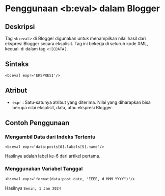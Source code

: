 # Penggunaan <b:eval> dalam Blogger

## Deskripsi
Tag `<b:eval`> di Blogger digunakan untuk menampilkan nilai hasil dari ekspresi Blogger secara eksplisit. Tag ini bekerja di seluruh kode XML, kecuali di dalam tag `<![CDATA[`.

## Sintaks
```
<b:eval expr='EKSPRESI'/>
```

## Atribut
+ `expr` : Satu-satunya atribut yang diterima. Nilai yang diharapkan bisa berupa nilai eksplisit, data, atau ekspresi Blogger.

## Contoh Penggunaan

### Mengambil Data dari Indeks Tertentu
```
<b:eval expr='data:posts[0].labels[5].name'/>
```
Hasilnya adalah label ke-6 dari artikel pertama.

### Menggunakan Variabel Tanggal
```
<b:eval expr='format(data:post.date, "EEEE, d MMM YYYY")'/>
```
Hasilnya `Senin, 1 Jan 2024`
